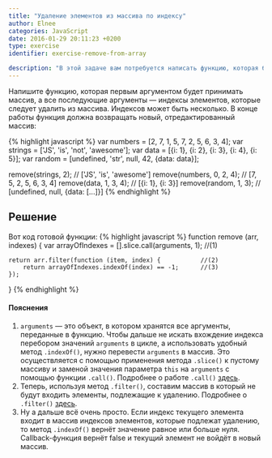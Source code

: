 ```yaml
---
title: "Удаление элементов из массива по индексу"
author: Elnee
categories: JavaScript
date: 2016-01-29 20:11:23 +0200
type: exercise
identifier: exercise-remove-from-array

description: "В этой задаче вам потребуется написать функцию, которая будет удалять из массива элементы с определёнными индексами."
---
```


Напишите функцию, которая первым аргументом будет принимать массив, а все последующие аргументы — индексы элементов, которые следует удалить из массива. Индексов может быть несколько. В конце работы функция должна возвращать новый, отредактированный массив:

{% highlight javascript %}
var numbers = [2, 7, 1, 5, 7, 2, 5, 6, 3, 4];
var strings = ['JS', 'is', 'not', 'awesome'];
var data = [{i: 1}, {i: 2}, {i: 3}, {i: 4}, {i: 5}];
var random = [undefined, 'str', null, 42, {data: data}];

remove(strings, 2); // ['JS', 'is', 'awesome']
remove(numbers, 0, 2, 4); // [7, 5, 2, 5, 6, 3, 4]
remove(data, 1, 3, 4); // [{i: 1}, {i: 3}]
remove(random, 1, 3); // [undefined, null, {data: [...]}]
{% endhighlight %}

## Решение
Вот код готовой функции: 
{% highlight javascript %}
function remove (arr, indexes) {
    var arrayOfIndexes = [].slice.call(arguments, 1);    //(1)
    
	return arr.filter(function (item, index) {           //(2)
        return arrayOfIndexes.indexOf(index) == -1;      //(3)
    });
}
{% endhighlight %}

#### Пояснения
1. `arguments` — это объект, в котором хранятся все аргументы, переданные в функцию. Чтобы дальше не искать вхождение индекса перебором значений `arguments` в цикле, а использовать удобный метод `.indexOf()`, нужно перевести `arguments` в массив. Это осуществляется с помощью применения метода `.slice()` к пустому массиву и заменой значения параметра `this` на `arguments` с помощью функции `.call()`. Подробнее о работе `.call()` [здесь](https://learn.javascript.ru/call-apply#метод-call).
2. Теперь, используя метод `.filter()`, составим массив в который не будут входить элементы, подлежащие к удалению. Подробнее о `.filter()` [здесь](https://learn.javascript.ru/array-iteration#filter).
3. Ну а дальше всё очень просто. Если индекс текущего элемента входит в массив индексов элементов, которые подлежат удалению, то метод `.indexOf()` вернёт значение равное или больше нуля. Callback-функция вернёт false и текущий элемент не войдёт в новый массив.